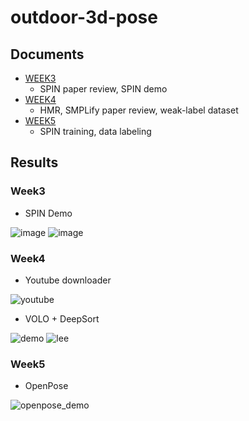 # outdoor-3d-pose

## Documents
- [WEEK3](https://github.com/TheStarkor/CS409-meeting/tree/master/docs/week3)
    - SPIN paper review, SPIN demo
- [WEEK4](https://github.com/TheStarkor/CS409-meeting/tree/master/docs/week4)
    - HMR, SMPLify paper review, weak-label dataset
- [WEEK5](https://github.com/TheStarkor/CS409-meeting/tree/master/docs/week5)
    - SPIN training, data labeling

## Results

### Week3 
- SPIN Demo  

![image](https://user-images.githubusercontent.com/45455072/93908460-9ac84200-fd39-11ea-96a6-dcf6dab64d92.png)
![image](https://user-images.githubusercontent.com/45455072/93911387-48892000-fd3d-11ea-996b-310c632f7f94.png)

### Week4
- Youtube downloader  

![youtube](https://user-images.githubusercontent.com/45455072/94900745-7eae6880-04d0-11eb-89b8-0266c3fcc84f.gif)


- VOLO + DeepSort  

![demo](https://github.com/TheStarkor/CS409-meeting/blob/master/src/demo.gif?raw=true)
![lee](https://github.com/TheStarkor/CS409-meeting/blob/master/src/lee.gif?raw=true)

### Week5
- OpenPose  

![openpose_demo](https://user-images.githubusercontent.com/45455072/94904645-9557be00-04d6-11eb-9bf4-3e9a2676ddf9.gif)
